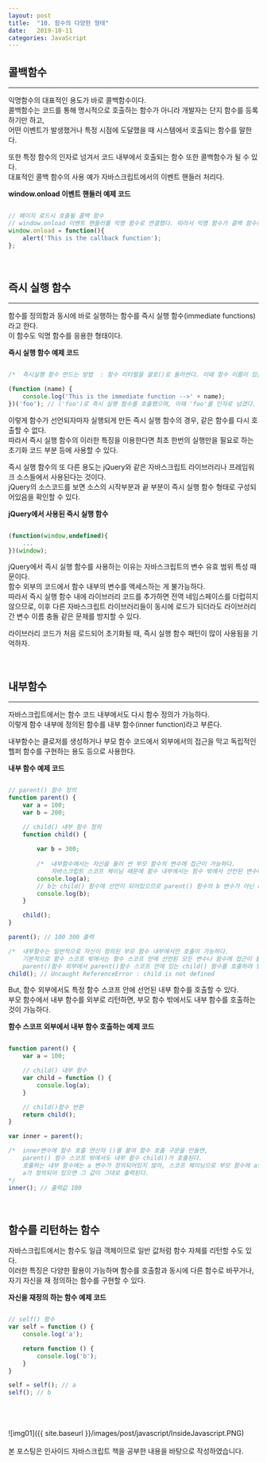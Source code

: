 ```yaml
---
layout: post
title:  "10. 함수의 다양한 형태"
date:   2019-10-11
categories: JavaScript
---  
```

  
## 콜백함수  
---  
익명함수의 대표적인 용도가 바로 콜백함수이다.  
콜백함수는 코드를 통해 명시적으로 호출하는 함수가 아니라 개발자는 단지 함수를 등록하기만 하고,  
어떤 이벤트가 발생했거나 특정 시점에 도달했을 때 시스템에서 호출되는 함수를 말한다.

또한 특정 함수의 인자로 넘겨서 코드 내부에서 호출되는 함수 또한 콜백함수가 될 수 있다.  
대표적인 콜백 함수의 사용 예가 자바스크립트에서의 이벤트 핸들러 처리다.  
  
**window.onload 이벤트 핸들러 예제 코드**  
```javascript

// 페이지 로드시 호출될 콜백 함수
// window.onload 이벤트 핸들러를 익명 함수로 연결했다. 따라서 익명 함수가 콜백 함수로 등록된 것.
window.onload = function(){
	alert('This is the callback function');
};

```  
  
<br>
  
## 즉시 실행 함수  
---  
함수를 정의함과 동시에 바로 실행하는 함수를 즉시 실행 함수(immediate functions)라고 한다.  
이 함수도 익명 함수를 응용한 형태이다.  
  
**즉시 실행 함수 예제 코드**  
```javascript

/* 	즉시실행 함수 만드는 방법	: 함수 리터럴을 괄호()로 둘러싼다. 이때 함수 이름이 있든 없든 상관 없다.*/

(function (name) {
	console.log('This is the immediate function -->' + name);
})('foo'); // ('foo')로 즉시 실행 함수를 호출했으며, 이때 'foo'를 인자로 넘겼다. 이 값은 name 매개변수로 넘겨지게 된다.

```  
이렇게 함수가 선언되자마자 실행되게 만든 즉시 실행 함수의 경우, 같은 함수를 다시 호출할 수 없다.  
따라서 즉시 실행 함수의 이러한 특징을 이용한다면 최초 한번의 실행만을 필요로 하는 초기화 코드 부분 등에 사용할 수 있다.  
  
즉시 실행 함수의 또 다른 용도는 jQuery와 같은 자바스크립트 라이브러리나 프레임워크 소스들에서 사용된다는 것이다.  
jQuery의 소스코드를 보면 소스의 시작부분과 끝 부분이 즉시 실행 함수 형태로 구성되어있음을 확인할 수 있다.  
  
**jQuery에서 사용된 즉시 실행 함수**  
```javascript

(function(window,undefined){
	...
})(window);

```  
jQuery에서 즉시 실행 함수를 사용하는 이유는 자바스크립트의 변수 유효 범위 특성 때문이다.  
함수 외부의 코드에서 함수 내부의 변수를 액세스하는 게 불가능하다.  
따라서 즉시 실행 함수 내에 라이브러리 코드를 추가하면 전역 네임스페이스를 더럽히지 않으므로, 이후 다른 자바스크립트 라이브러리들이 동시에 로드가 되더라도 라이브러리 간 변수 이름 충돌 같은 문제를 방지할 수 있다.  
  
라이브러리 코드가 처음 로드되어 초기화될 때, 즉시 실행 함수 패턴이 많이 사용됨을 기억하자.  
  
<br>
  
## 내부함수  
---  
자바스크립트에서는 함수 코드 내부에서도 다시 함수 정의가 가능하다.  
이렇게 함수 내부에 정의된 함수를 내부 함수(inner function)라고 부른다.  
  
내부함수는 클로저를 생성하거나 부모 함수 코드에서 외부에서의 접근을 막고 독립적인 헬퍼 함수를 구현하는 용도 등으로 사용한다.  
  
**내부 함수 예제 코드**  
```javascript

// parent() 함수 정의
function parent() {
	var a = 100;
	var b = 200;

	// child() 내부 함수 정의 
	function child() {
		
		var b = 300;
		
		/* 	내부함수에서는 자신을 둘러 싼 부모 함수의 변수에 접근이 가능하다. 
			자바스크립트 스코프 체이닝 때문에 함수 내부에서는 함수 밖에서 선언된 변수나 함수의 접근이 가능하다. */
		console.log(a);
		// b는 child() 함수에 선언이 되어있으므로 parent() 함수의 b 변수가 아닌 child() 함수의 변수 b 값이 출력됨.
		console.log(b);
	}

	child();
}

parent(); // 100 300 출력

/* 	내부함수는 일반적으로 자신이 정의된 부모 함수 내부에서만 호출이 가능하다.
	기본적으로 함수 스코프 밖에서는 함수 스코프 안에 선언된 모든 변수나 함수에 접근이 불가능하다.
	parent()함수 외부에서 parent()함수 스코프 안에 있는 child() 함수를 호출하려 했으므로 에러가 발생한것이다.  */
child(); // Uncaught ReferenceError : child is not defined

```  
But, 함수 외부에서도 특정 함수 스코프 안에 선언된 내부 함수를 호출할 수 있다.  
부모 함수에서 내부 함수를 외부로 리턴하면, 부모 함수 밖에서도 내부 함수를 호출하는것이 가능하다.  
  
**함수 스코프 외부에서 내부 함수 호출하는 예제 코드**  
```javascript

function parent() {
	var a = 100;

	// child() 내부 함수
	var child = function () {
		console.log(a);
	}

	// child()함수 반환
	return child();
}

var inner = parent();

/*	inner변수에 함수 호출 연산자 ()를 붙여 함수 호출 구문을 만들면,
	parent() 함수 스코프 밖에서도 내부 함수 child()가 호출된다.
	호출하는 내부 함수에는 a 변수가 정의되어있지 않아, 스코프 체이닝으로 부모 함수에 a변수가 정의되어 있는지 확인하게되고,
	a가 정의되어 있으면 그 값이 그대로 출력된다.
*/
inner(); // 출력값 100

```
  
<br>
  
## 함수를 리턴하는 함수
자바스크립트에서는 함수도 일급 객체이므로 일반 값처럼 함수 자체를 리턴할 수도 있다.  
이러한 특징은 다양한 활용이 가능하며 함수를 호출함과 동시에 다른 함수로 바꾸거나,  
자기 자신을 재 정의하는 함수를 구현할 수 있다.  
  
**자신을 재정의 하는 함수 예제 코드**  
```javascript

// self() 함수
var self = function () {
	console.log('a');

	return function () {
		console.log('b');
	}
}

self = self(); // a
self(); // b

```
<br>
<br>
<br>
![img01]({{ site.baseurl }}/images/post/javascript/InsideJavascript.PNG)<br>
<br>
본 포스팅은 인사이드 자바스크립트 책을 공부한 내용을 바탕으로 작성하였습니다.<br>
<br>
<br>
<br>